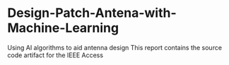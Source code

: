 # Design-Patch-Antena-with-Machine-Learning
Using AI algorithms to aid antenna design
This report contains the source code artifact for the IEEE Access

